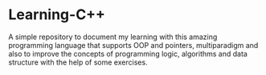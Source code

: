# Learning-C++

A simple repository to document my learning with this amazing programming language that supports OOP and pointers, multiparadigm and also to improve the concepts of programming logic, algorithms and data structure with the help of some exercises.
